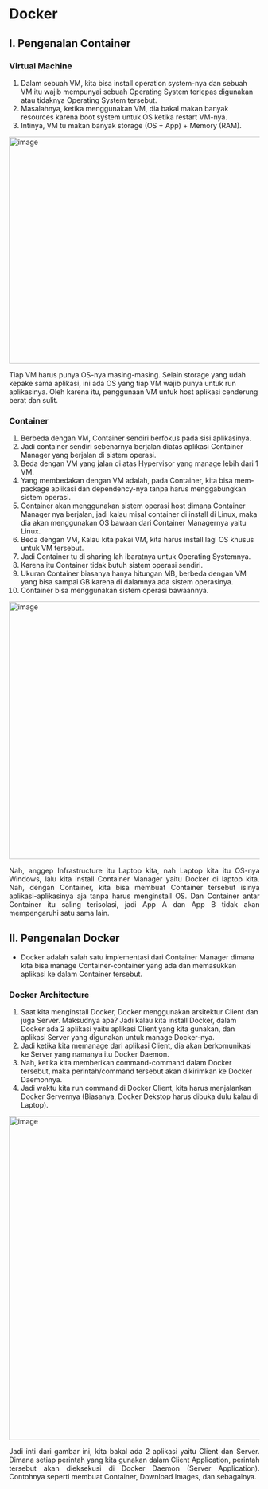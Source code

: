 # Docker

## I. Pengenalan Container

### Virtual Machine

<ol>
  <li>Dalam sebuah VM, kita bisa install operation system-nya dan sebuah VM itu wajib mempunyai sebuah Operating System terlepas digunakan atau tidaknya Operating System tersebut.</li>
  <li>Masalahnya, ketika menggunakan VM, dia bakal makan banyak resources karena boot system untuk OS ketika restart VM-nya.</li>
  <li>Intinya, VM tu makan banyak storage (OS + App) + Memory (RAM).</li>
</ol>

<img width="1193" height="456" alt="image" src="https://github.com/user-attachments/assets/0b646857-f9be-4ac6-baad-b919e1ec0d61" />

Tiap VM harus punya OS-nya masing-masing. Selain storage yang udah kepake sama aplikasi, ini ada OS yang tiap VM wajib punya untuk run aplikasinya. Oleh karena itu, penggunaan VM untuk host aplikasi cenderung berat dan sulit.  

### Container

<ol>
  <li>Berbeda dengan VM, Container sendiri berfokus pada sisi aplikasinya.</li>
  <li>Jadi container sendiri sebenarnya berjalan diatas aplikasi Container Manager yang berjalan di sistem operasi.</li>
  <li>Beda dengan VM yang jalan di atas Hypervisor yang manage lebih dari 1 VM.</li>
  <li>Yang membedakan dengan VM adalah, pada Container, kita bisa mem-package aplikasi dan dependency-nya tanpa harus menggabungkan sistem operasi.</li>
  <li>Container akan menggunakan sistem operasi host dimana Container Manager nya berjalan, jadi kalau misal container di install di Linux, maka dia akan menggunakan OS bawaan dari Container Managernya yaitu Linux.</li>
  <li>Beda dengan VM, Kalau kita pakai VM, kita harus install lagi OS khusus untuk VM tersebut.</li>
  <li>Jadi Container tu di sharing lah ibaratnya untuk Operating Systemnya.</li>
  <li>Karena itu Container tidak butuh sistem operasi sendiri.</li>
  <li>Ukuran Container biasanya hanya hitungan MB, berbeda dengan VM yang bisa sampai GB karena di dalamnya ada sistem operasinya.</li>
  <li>Container bisa menggunakan sistem operasi bawaannya.</li>
</ol>

<img width="591" height="518" alt="image" src="https://github.com/user-attachments/assets/f7ac1935-1361-48c2-bc41-24a61e1a1b24" />

<p style="text-align: justify;">
  Nah, anggep Infrastructure itu Laptop kita, nah Laptop kita itu OS-nya Windows, lalu kita install Container Manager yaitu Docker di laptop kita. Nah, dengan Container, kita bisa membuat Container tersebut isinya aplikasi-aplikasinya aja tanpa harus menginstall OS. Dan Container antar Container itu saling terisolasi, jadi App A dan App B tidak akan mempengaruhi satu sama lain.
</p>

## II. Pengenalan Docker

<ul>
  <li>Docker adalah salah satu implementasi dari Container Manager dimana kita bisa manage Container-container yang ada dan memasukkan aplikasi ke dalam Container tersebut.</li>
</ul>

### Docker Architecture

<ol>
  <li>Saat kita menginstall Docker, Docker menggunakan arsitektur Client dan juga Server. Maksudnya apa? Jadi kalau kita install Docker, dalam Docker ada 2 aplikasi yaitu aplikasi Client yang kita gunakan, dan aplikasi Server yang digunakan untuk manage Docker-nya.</li>
  <li>Jadi ketika kita memanage dari aplikasi Client, dia akan berkomunikasi ke Server yang namanya itu Docker Daemon.</li>
  <li>Nah, ketika kita memberikan command-command dalam Docker tersebut, maka perintah/command tersebut akan dikirimkan ke Docker Daemonnya.</li>
  <li>Jadi waktu kita run command di Docker Client, kita harus menjalankan Docker Servernya (Biasanya, Docker Dekstop harus dibuka dulu kalau di Laptop).</li>
</ol>

<img width="1233" height="651" alt="image" src="https://github.com/user-attachments/assets/7961c533-aa17-44ba-8e2e-3116d380b08c" />

<p style="text-align: justify;">
  Jadi inti dari gambar ini, kita bakal ada 2 aplikasi yaitu Client dan Server. Dimana setiap perintah yang kita gunakan dalam Client Application, perintah tersebut akan dieksekusi di Docker Daemon (Server Application). Contohnya seperti membuat Container, Download Images, dan sebagainya.
</p>
